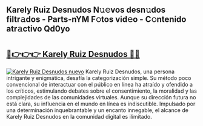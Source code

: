 ## Karely Ruiz Desnudos N𝚞𝚎vos desn𝚞dos filtr𝚊dos - Parts-nYM F𝚘tos vid𝚎o - C𝚘ntenido atr𝚊ctivo Qd0yo

# <h2><a href="http://mban98.tromn.icu/?c=Karely+Ruiz+Desnudos">🔗👉👉👉 Karely Ruiz Desnudos 🔗🔗</a></h2>

[![Karely Ruiz Desnudos nuevo](https://i.imgur.com/pEAQMta.gif)](http://mban98.tromn.icu/?c=Karely+Ruiz+Desnudos)
Karely Ruiz Desnudos, una persona intrigante y enigmática, desafía la categorización simple. Su método poco convencional de interactuar con el público en línea ha atraído y ofendido a los críticos, estimulando debates sobre el consentimiento, la moralidad y las complejidades de las comunidades virtuales. Aunque su dirección futura no está clara, su influencia en el mundo en línea es indiscutible. Impulsado por una determinación inquebrantable y un encanto innegable, el alcance de Karely Ruiz Desnudos en la comunidad digital es ilimitado.
